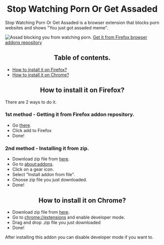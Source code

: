 <h1 align="center">Stop Watching Porn Or Get Assaded</h1>
<p>Stop Watching Porn Or Get Assaded is a browser extension that blocks porn websites and shows "You just got assaded meme".</p>
<img src="https://cdn.discordapp.com/attachments/653672198736969739/744824739238772776/unknown.png" alt="Assad blocking you from watching porn.">
<a href="https://addons.mozilla.org/pl/addon/stopwatchingpornorgetassaded">Get it from Firefox browser addons repository</a>

<h2 align="center">Table of contents.</h2>
<ul>
 <a href="#how-to-install-it-on-firefox"><li>How to install it on Firefox?</li></a>
 <a href="#how-to-install-it-on-chrome"><li>How to install it on Chrome?</li></a>
</ul>

<h2 align="center">How to install it on Firefox?</h2>
<p>There are 2 ways to do it.</p>
<h3>1st method - Getting it from Firefox addon repository.</h3>
<ul>
 <li>Go <a href="https://addons.mozilla.org/pl/addon/stopwatchingpornorgetassaded">there</a>.</li>
 <li>Click add to Firefox</li>
 <li>Done!</li>
</ul>

<h3>2nd method - Installing it from zip.</h3>
<ul>
 <li>Download zip file from <a href="https://github.com/Indexerrowaty/StopWatchingPornOrGetAssaded/releases/">here</a>.</li>
 <li>Go to <a href="about:addons">about:addons</a>.</li>
 <li>Click on a gear icon.</li>
 <li>Select "Install addon from file".</li>
 <li>Choose zip file you just downloaded.</li>
 <li>Done!</li>
</ul>

<h2 align="center">How to install it on Chrome?</h2>
<ul>
 <li>Download zip file from <a href="https://github.com/Indexerrowaty/StopWatchingPornOrGetAssaded/releases/">here</a>.</li>
 <li>Go to <a href="chrome://extensions">chrome://extensions</a> and enable developer mode.</li>
 <li>Drag and drop .zip file you just downloaded</li>
 <li>Done!</li>
</ul>
<p>After installing this addon you can disable developer mode if you want to.</p>
